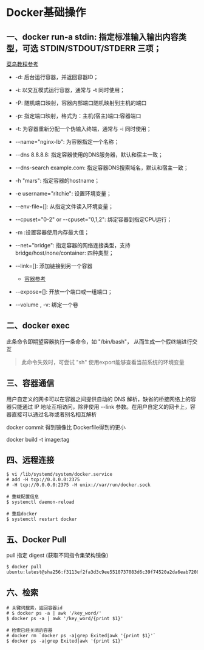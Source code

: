 # Docker基础操作
## 一、docker run-a stdin: 指定标准输入输出内容类型，可选 STDIN/STDOUT/STDERR 三项；
[菜鸟教程参考](https://www.runoob.com/docker/docker-run-command.html)  

- -d: 后台运行容器，并返回容器ID；

- -i: 以交互模式运行容器，通常与 -t 同时使用；

- -P: 随机端口映射，容器内部端口随机映射到主机的端口

- -p: 指定端口映射，格式为：主机(宿主)端口:容器端口

- -t: 为容器重新分配一个伪输入终端，通常与 -i 同时使用；

- --name="nginx-lb": 为容器指定一个名称；

- --dns 8.8.8.8: 指定容器使用的DNS服务器，默认和宿主一致；

- --dns-search example.com: 指定容器DNS搜索域名，默认和宿主一致；

- -h "mars": 指定容器的hostname；

- -e username="ritchie": 设置环境变量；

- --env-file=[]: 从指定文件读入环境变量；

- --cpuset="0-2" or --cpuset="0,1,2": 绑定容器到指定CPU运行；

- -m :设置容器使用内存最大值；

- --net="bridge": 指定容器的网络连接类型，支持 bridge/host/none/container: 四种类型；

- --link=[]: 添加链接到另一个容器
   - [容器参考](https://www.jianshu.com/p/21d66ca6115e)

- --expose=[]: 开放一个端口或一组端口；

- --volume , -v: 绑定一个卷


## 二、docker exec
此条命令即期望容器执行一条命令，如 "/bin/bash"， 从而生成一个假终端进行交互  
> 此命令失效时，可尝试 "sh"
> 使用export能够查看当前系统的环境变量

## 三、容器通信

用户自定义的网卡可以在容器之间提供自动的 DNS 解析，缺省的桥接网络上的容器只能通过 IP 地址互相访问，除非使用 --link 参数。在用户自定义的网卡上，容器直接可以通过名称或者别名相互解析



docker commit 得到镜像比 Dockerfile得到的更小

docker build -t image:tag <path container Dockerfile>

## 四、远程连接

```
$ vi /lib/systemd/system/docker.service
# add -H tcp://0.0.0.0:2375
# -H tcp://0.0.0.0:2375 -H unix://var/run/docker.sock

# 重载配置信息
$ systemctl daemon-reload

# 重启docker
$ systemctl restart docker 
```

## 五、Docker Pull

pull 指定 digest (获取不同指令集架构镜像)
```shell
$ docker pull ubuntu:latest@sha256:f3113ef2fa3d3c9ee5510737083d6c39f74520a2da6eab72081d896d8592c078
```

## 六、检索

```shell
# 关键词搜索，返回容器id
# $ docker ps -a | awk '/key_word/'
$ docker ps -a | awk '/key_word/{print $1}'

# 检索已经关闭的容器
# docker rm `docker ps -a|grep Exited|awk '{print $1}'`
$ docker ps -a|grep Exited|awk '{print $1}'
```